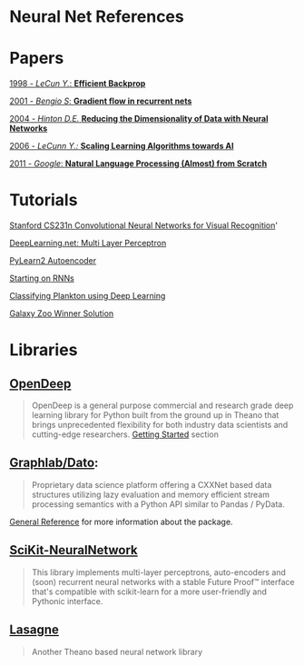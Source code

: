 # Neural Net References


# Papers

[1998 - _LeCun Y._: __Efficient Backprop__](http://yann.lecun.com/exdb/publis/pdf/lecun-98b.pdf)

[2001 - _Bengio S_: __Gradient flow in recurrent nets__](ftp://ftp.idsia.ch/pub/juergen/gradientflow.pdf)

[2004 - _Hinton D.E._ __Reducing the Dimensionality of Data with Neural Networks__](http://www.cs.toronto.edu/~rsalakhu/papers/science.pdf)

[2006 - _LeCunn Y.:_ __Scaling Learning Algorithms towards AI__](http://www.iro.umontreal.ca/~lisa/pointeurs/bengio+lecun_chapter2007.pdf)

[2011 - _Google_: __Natural Language Processing (Almost) from Scratch__](http://www.jmlr.org/papers/volume12/collobert11a/collobert11a.pdf)

# Tutorials

[Stanford CS231n Convolutional Neural Networks for Visual Recognition](http://cs231n.github.io/)'

[DeepLearning.net: Multi Layer Perceptron](http://www.deeplearning.net/tutorial/mlp.html)

[PyLearn2 Autoencoder](https://vdumoulin.github.io/articles/extending-pylearn2/)

[Starting on RNNs](http://vdumoulin.github.io/articles/rnn-part-1/)

[Classifying Plankton using Deep Learning](http://benanne.github.io/2015/03/17/plankton.html)

[Galaxy Zoo Winner Solution](http://benanne.github.io/2014/04/05/galaxy-zoo.html)

# Libraries

[OpenDeep](http://www.opendeep.org/)
------------------------------------

> OpenDeep is a general purpose commercial and research grade deep learning library for Python built from the ground up in Theano that brings unprecedented flexibility for both industry data scientists and cutting-edge researchers.
> [Getting Started](http://www.opendeep.org/docs/getting-started) section


[Graphlab/Dato](https://dato.com/):
-------------

> Proprietary data science platform offering a CXXNet based data structures utilizing lazy evaluation and memory efficient stream processing semantics with a Python API similar to Pandas / PyData.

[General Reference](https://dato.com/products/create/docs/generated/graphlab.neuralnet_classifier.NeuralNetClassifier.html) for more information about the package.


[SciKit-NeuralNetwork](https://github.com/aigamedev/scikit-neuralnetwork)
---------------------------

>  This library implements multi-layer perceptrons, auto-encoders and (soon) recurrent neural networks with a stable Future Proof™ interface that's compatible with scikit-learn for a more user-friendly and Pythonic interface. 


[Lasagne](https://github.com/Lasagne/Lasagne)
------------------

> Another Theano based neural network library


